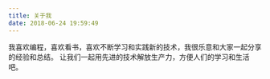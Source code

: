 ```yaml
---
title: 关于我
date: 2018-06-24 19:59:49
---
```


我喜欢编程，喜欢看书，喜欢不断学习和实践新的技术，我很乐意和大家一起分享的经验和总结。
让我们一起用先进的技术解放生产力，方便人们的学习和生活吧。
  